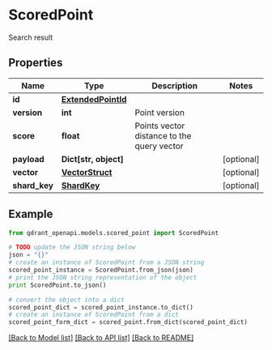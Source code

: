 # ScoredPoint

Search result

## Properties
Name | Type | Description | Notes
------------ | ------------- | ------------- | -------------
**id** | [**ExtendedPointId**](ExtendedPointId.md) |  | 
**version** | **int** | Point version | 
**score** | **float** | Points vector distance to the query vector | 
**payload** | **Dict[str, object]** |  | [optional] 
**vector** | [**VectorStruct**](VectorStruct.md) |  | [optional] 
**shard_key** | [**ShardKey**](ShardKey.md) |  | [optional] 

## Example

```python
from qdrant_openapi.models.scored_point import ScoredPoint

# TODO update the JSON string below
json = "{}"
# create an instance of ScoredPoint from a JSON string
scored_point_instance = ScoredPoint.from_json(json)
# print the JSON string representation of the object
print ScoredPoint.to_json()

# convert the object into a dict
scored_point_dict = scored_point_instance.to_dict()
# create an instance of ScoredPoint from a dict
scored_point_form_dict = scored_point.from_dict(scored_point_dict)
```
[[Back to Model list]](../README.md#documentation-for-models) [[Back to API list]](../README.md#documentation-for-api-endpoints) [[Back to README]](../README.md)


